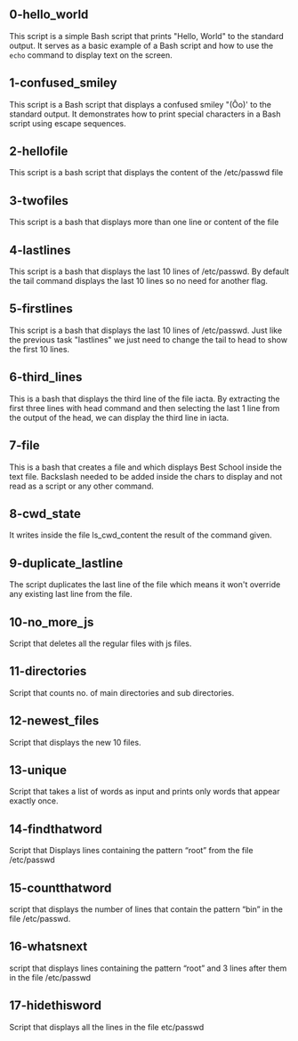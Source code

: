 ## 0-hello_world

This script is a simple Bash script that prints "Hello, World" to the standard output. It serves as a basic example of a Bash script and how to use the `echo` command to display text on the screen.

## 1-confused_smiley

This script is a Bash script that displays a confused smiley "(Ôo)' to the standard output. It demonstrates how to print special characters in a Bash script using escape sequences.

## 2-hellofile

This script is a bash script that displays the content of the /etc/passwd file

## 3-twofiles

This script is a bash that displays more than one line or content of the file

## 4-lastlines

This script is a bash that displays the last 10 lines of /etc/passwd. By default the tail command displays the last 10 lines so no need for another flag.

## 5-firstlines

This script is a bash that displays the last 10 lines of /etc/passwd. Just like the previous task "lastlines" we just need to change the tail to head to show the first 10 lines.

## 6-third_lines

This is a bash that displays the third line of the file iacta. By extracting the first three lines with head command and then selecting the last 1 line from the output of the head, we can display the third line in iacta.

## 7-file

This is a bash that creates a file and which displays Best School inside the text file. Backslash needed to be added inside the chars to display and not read as a script or any other command.

## 8-cwd_state

It writes inside the file ls_cwd_content the result of the command given.

## 9-duplicate_lastline

The script duplicates the last line of the file which means it won't override any existing last line from the file.

## 10-no_more_js

Script that deletes all the regular files with js files.

## 11-directories

Script that counts no. of main directories and sub directories.

## 12-newest_files

Script that displays the new 10 files.

## 13-unique

Script that takes a list of words as input and prints only words that appear exactly once.

## 14-findthatword

Script that Displays lines containing the pattern “root” from the file /etc/passwd

## 15-countthatword

script that displays the number of lines that contain the pattern “bin” in the file /etc/passwd.

## 16-whatsnext

script that displays lines containing the pattern “root” and 3 lines after them in the file /etc/passwd

## 17-hidethisword

Script that displays all the lines in the file etc/passwd


